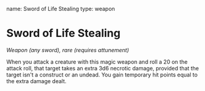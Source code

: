 name: Sword of Life Stealing
type: weapon

# Sword of Life Stealing 
_Weapon (any sword), rare (requires attunement)_ 

When you attack a creature with this magic weapon and roll a 20 on the attack roll, that target takes an extra 3d6 necrotic damage, provided that the target isn't a construct or an undead. You gain temporary hit points equal to the extra damage dealt. 
